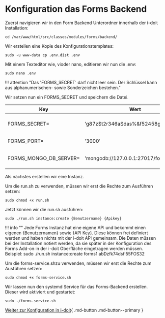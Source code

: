 # Konfiguration das Forms Backend

Zuerst navigieren wir in den Form Backend Unterordner innerhalb der i-doit Installation:

    cd /var/www/html/src/classes/modules/forms/backend/

Wir erstellen eine Kopie des Konfigurationstemplates:

    sudo -u www-data cp .env.dist .env

Mit einem Texteditor wie, vioder nano, editieren wir nun die .env:

    sudo nano .env

!!! attention "Das 'FORMS\_SECRET' darf nicht leer sein. Der Schlüssel kann aus alphanumerischen- sowie Sonderzeichen bestehen."

Wir setzen nun ein FORMS\_SECRET und speichern die Datei.

| Key | Wert | Beschreibung |
| --- | --- | --- |
| FORMS\_SECRET= | 'g87z$t2r346aSdas%&f52458g724g875!' | Schlüssel zum Verschlüsseln der Daten in der Datenbank  <br>Darf nicht leer sein!  <br>Zum Beispiel: FORMS_SECRET='h982t)24/(&%houaq3ho4' |
| FORMS\_PORT= | '3000' | Port für Verbindungen  <br>Zum Beispiel: FORMS_PORT='3000' |
| FORMS\_MONGO\_DB\_SERVER= | 'mongodb://127.0.0.1:27017/forms' | URL und Port zur Verbindung mit dem MongoDB Server  <br>Zum Beispiel: FORMS_MONGO_DB_SERVER='mongodb://127.0.0.1:27017/forms' |

Als nächstes erstellen wir eine Instanz.

Um die run.sh zu verwenden, müssen wir erst die Rechte zum Ausführen setzen:

    sudo chmod +x run.sh

Jetzt können wir die run.sh ausführen:

    sudo ./run.sh instance:create {Benutzername} {Apikey}

!!! info ""
    Jede Forms Instanz hat eine eigene API und bekommt einen eigenen {Benutzernamen} sowie {API Key}. Diese können frei definiert werden und haben nichts mit der i-doit API gemeinsam.
    Die Daten müssen bei der Installation notiert werden, da sie später in der Konfiguration des Forms Add-on in der i-doit Oberfläche eingetragen werden müssen.
    Beispiel: sudo ./run.sh instance:create forms1 abDzfk74dsfi55FOS32

Um die forms-service.shzu verwenden, müssen wir erst die Rechte zum Ausführen setzen:

    sudo chmod +x forms-service.sh

Wir lassen nun den systemd Service für das Forms-Backend erstellen.<br>
Dieser wird aktiviert und gestartet:

    sudo ./forms-service.sh

[Weiter zur Konfiguration in i-doit](./konfiguration-in-i-doit.md){ .md-button .md-button--primary }
